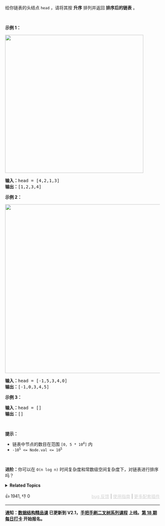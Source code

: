<p>给你链表的头结点&nbsp;<code>head</code>&nbsp;，请将其按 <strong>升序</strong> 排列并返回 <strong>排序后的链表</strong> 。</p>

<ul> 
</ul>

<p>&nbsp;</p>

<p><strong>示例 1：</strong></p> 
<img alt="" src="https://assets.leetcode.com/uploads/2020/09/14/sort_list_1.jpg" style="width: 450px;" /> 
<pre>
<b>输入：</b>head = [4,2,1,3]
<b>输出：</b>[1,2,3,4]
</pre>

<p><strong>示例 2：</strong></p> 
<img alt="" src="https://assets.leetcode.com/uploads/2020/09/14/sort_list_2.jpg" style="width: 550px;" /> 
<pre>
<b>输入：</b>head = [-1,5,3,4,0]
<b>输出：</b>[-1,0,3,4,5]
</pre>

<p><strong>示例 3：</strong></p>

<pre>
<b>输入：</b>head = []
<b>输出：</b>[]
</pre>

<p>&nbsp;</p>

<p><b>提示：</b></p>

<ul> 
 <li>链表中节点的数目在范围&nbsp;<code>[0, 5 * 10<sup>4</sup>]</code>&nbsp;内</li> 
 <li><code>-10<sup>5</sup>&nbsp;&lt;= Node.val &lt;= 10<sup>5</sup></code></li> 
</ul>

<p>&nbsp;</p>

<p><b>进阶：</b>你可以在&nbsp;<code>O(n&nbsp;log&nbsp;n)</code> 时间复杂度和常数级空间复杂度下，对链表进行排序吗？</p>

<details><summary><strong>Related Topics</strong></summary>链表 | 双指针 | 分治 | 排序 | 归并排序</details><br>

<div>👍 1941, 👎 0<span style='float: right;'><span style='color: gray;'><a href='https://github.com/labuladong/fucking-algorithm/discussions/939' target='_blank' style='color: lightgray;text-decoration: underline;'>bug 反馈</a> | <a href='https://labuladong.gitee.io/article/fname.html?fname=jb插件简介' target='_blank' style='color: lightgray;text-decoration: underline;'>使用指南</a> | <a href='https://labuladong.github.io/algo/images/others/%E5%85%A8%E5%AE%B6%E6%A1%B6.jpg' target='_blank' style='color: lightgray;text-decoration: underline;'>更多配套插件</a></span></span></div>

<div id="labuladong"><hr>

**通知：[数据结构精品课](https://aep.h5.xeknow.com/s/1XJHEO) 已更新到 V2.1，[手把手刷二叉树系列课程](https://aep.xet.tech/s/3YGcq3) 上线。[第 18 期每日打卡](https://aep.xet.tech/s/2PLO1n) 开始报名。**

</div>





